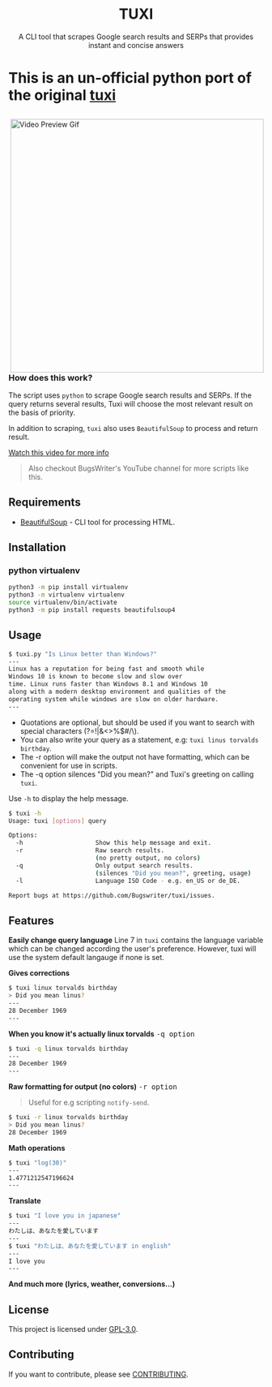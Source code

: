 <h1 align="center">TUXI</h1>
<p align="center">A CLI tool that scrapes Google search results and SERPs that provides instant and concise answers</p>

# This is an un-official python port of the original [tuxi](https://github.com/Bugswriter/tuxi/)

##

<img src="https://i.ibb.co/sCwYpZ8/general.gif" alt="Video Preview Gif" align="right" width="500px"/>

### How does this work?

The script uses `python` to scrape Google search results and SERPs.
If the query returns several results, Tuxi will choose the most
relevant result on the basis of priority.

In addition to scraping, `tuxi` also uses `BeautifulSoup` to process and return
result.

[Watch this video for more info](https://youtu.be/EtwWvMa8muU)

> Also checkout BugsWriter's YouTube channel for more scripts like this.

## Requirements

- [BeautifulSoup](https://www.crummy.com/software/BeautifulSoup/) - CLI tool for processing HTML.

## Installation

### python virtualenv

```sh
python3 -m pip install virtualenv
python3 -m virtualenv virtualenv
source virtualenv/bin/activate
python3 -m pip install requests beautifulsoup4
```

## Usage

```sh
$ tuxi.py "Is Linux better than Windows?"
---
Linux has a reputation for being fast and smooth while
Windows 10 is known to become slow and slow over
time. Linux runs faster than Windows 8.1 and Windows 10
along with a modern desktop environment and qualities of the
operating system while windows are slow on older hardware.
---
```

- Quotations are optional, but should be used if you want to search with special characters (?=!|&<>%$#/\\).
- You can also write your query as a statement, e.g: `tuxi linus torvalds birthday`.
- The -r option will make the output not have formatting, which can be convenient for use in scripts.
- The -q option silences "Did you mean?" and Tuxi's greeting on calling `tuxi`.

Use `-h` to display the help message.

```sh
$ tuxi -h
Usage: tuxi [options] query

Options:
  -h                    Show this help message and exit.
  -r                    Raw search results.
                        (no pretty output, no colors)
  -q                    Only output search results.
                        (silences "Did you mean?", greeting, usage)
  -l                    Language ISO Code - e.g. en_US or de_DE.

Report bugs at https://github.com/Bugswriter/tuxi/issues.
```

## Features

**Easily change query language**
Line 7 in `tuxi` contains the language variable which can be changed according the user's preference.
However, tuxi will use the system default langauge if none is set.

**Gives corrections**

```sh
$ tuxi linux torvalds birthday
> Did you mean linus?
---
28 December 1969
---
```

**When you know it's actually linux torvalds** <kbd>-q option</kbd>

```sh
$ tuxi -q linux torvalds birthday
---
28 December 1969
---
```

**Raw formatting for output (no colors)** <kbd>-r option</kbd>

> Useful for e.g scripting `notify-send`.

```sh
$ tuxi -r linux torvalds birthday
> Did you mean linus?
28 December 1969
```

**Math operations**

```sh
$ tuxi "log(30)"
---
1.4771212547196624
---
```

**Translate**

```sh
$ tuxi "I love you in japanese"
---
わたしは、あなたを愛しています
---
$ tuxi "わたしは、あなたを愛しています in english"
---
I love you
---
```

**And much more (lyrics, weather, conversions...)**

## License

This project is licensed under [GPL-3.0](./LICENSE).

## Contributing

If you want to contribute, please see [CONTRIBUTING](./.github/ISSUE_TEMPLATE/CONTRIBUTING.md).
